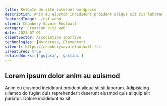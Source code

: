 ```yaml
---
title: Refonte de site internet wordpress
description: Anim eu eiusmod incididunt proident aliqua sit sit laborum. Adipisicing ullamco do fugiat duis reprehenderit deserunt eiusmod quis aliquip elit pariatur.
featuredImage: ./csf.webp
client: Chambéry Savoie Football
category: Creation site web
date: 2023-07-01
clientSector: Association sportive
technologies: [Wordpress, Elementor]
siteurl: https://chamberysavoiefootball.fr/
isFeatured: true
relatedWorks: ['gojura', 'gastini']
---
```


## Lorem ipsum dolor anim eu euismod

Anim eu eiusmod incididunt proident aliqua sit sit laborum. Adipisicing ullamco do fugiat duis reprehenderit deserunt eiusmod quis aliquip elit pariatur. Dolore incididunt ex sit.
